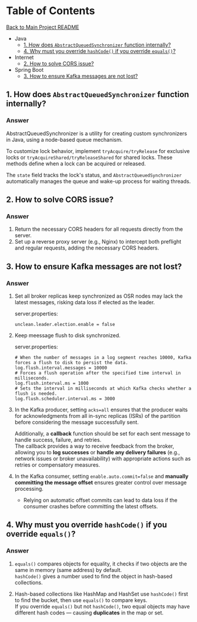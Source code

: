 <!-----------------------------------------------------------
Author:  Craig Brown
Version: 1.0.2
Source:  https://github.com/saidake/simi-docs
------------------------------------------------------------->
# Table of Contents
[Back to Main Project README](../README.md)  
- Java
  - [1. How does `AbstractQueuedSynchronizer` function internally?](#1-how-does-abstractqueuedsynchronizer-function-internally) 
  - [4. Why must you override `hashCode()` if you override `equals()`?](#4-why-must-you-override-hashcode-if-you-override-equals)
- Internet
  - [2. How to solve CORS issue?](#2-how-to-solve-cors-issue) 
- Spring Boot 
  - [3. How to ensure Kafka messages are not lost?](#3-how-to-ensure-kafka-messages-are-not-lost)
## 1. How does `AbstractQueuedSynchronizer` function internally?  
<!-- {4} -->
<!-- ### References
* **Java.pdf / Java / java.base / java.util / concurrent / locks / AbstractQueuedSynchronizer**     
  1. State Management
  2. Node-based Queuing
  3. Exclusive and Shared Modes
  4. Condition Support -->
### Answer
AbstractQueuedSynchronizer is a utility for creating custom synchronizers in Java, using a node-based queue mechanism.

To customize lock behavior, implement `tryAcquire/tryRelease` for exclusive locks or `tryAcquireShared/tryReleaseShared` for shared locks. 
These methods define when a lock can be acquired or released.

The `state` field tracks the lock's status, and `AbstractQueuedSynchronizer` automatically manages the queue and wake-up process for waiting threads.

## 2. How to solve CORS issue?  
<!-- {3-2} -->
<!-- ### References
* **Internet.pdf / Network Model / Application Layer / HTTP (Hypertext Transfer Protocol) / Cross-domain communication**
  1. Same-Origin Policy (SOP)
  2. Cross-Origin Resource Sharing (CORS)
  3. Preflight Request
* **Config.pdf / Work Environment / nginx / Core / Proxy**     
  1. Forward Proxy (Normal Proxy)
  2. Reverse Proxy -->
### Answer
1. Return the necessary CORS headers for all requests directly from the server.
2. Set up a reverse proxy server (e.g., Nginx) to intercept both preflight and regular requests, adding the necessary CORS headers.

## 3. How to ensure Kafka messages are not lost?
<!-- {3} -->
<!-- ### References
* **DatabaseAndMiddleware.pdf / Kafka / Configuration / server.properties / Leader Election**
  1. Assigned Replicas (AR)
  2. In-Sync Replicas (ISR)
  3. Out-of-Sync Replicas (OSR) -->

### Answer
1. Set all broker replicas keep synchronized as OSR nodes may lack the latest messages, risking data loss if elected as the leader.  

    server.properties:
    ```properties
    unclean.leader.election.enable = false
    ```
2.  Keep meessage flush to disk synchronized.

    server.properties:
    ```properties
    # When the number of messages in a log segment reaches 10000, Kafka forces a flush to disk to persist the data.
    log.flush.interval.messages = 10000
    # Forces a flush operation after the specified time interval in milliseconds. 
    log.flush.interval.ms = 1000
    # Sets the interval in milliseconds at which Kafka checks whether a flush is needed. 
    log.flush.scheduler.interval.ms = 3000
    ```
3. In the Kafka producer, setting `acks=all` ensures that the producer waits for acknowledgments from all in-sync replicas (ISRs) of the partition before considering the message successfully sent. 

   Additionally, a **callback** function should be set for each sent message to handle success, failure, and retries.   
     The callback provides a way to receive feedback from the broker, allowing you to **log successes** or **handle any delivery failures** (e.g., network issues or broker unavailability) with appropriate actions such as retries or compensatory measures.

4. In the Kafka consumer, setting `enable.auto.commit=false` and **manually committing the message offset** ensures greater control over message processing.   
   * Relying on automatic offset commits can lead to data loss if the consumer crashes before committing the latest offsets.

## 4. Why must you override `hashCode()` if you override `equals()`?
<!-- ### References
* **Java.pdf / java.base / java.lang / (Core) / Object**
  1. Default Hash Code Consistency
* **Java.pdf / java.base / java.util / (Data Type) / (Map) / HashMap**
  1. get
  2. put
  3. putVal
  4. hash -->
### Answer
1. `equals()` compares objects for equality, it checks if two objects are the same in memory (same address) by default.  
   `hashCode()` gives a number used to find the object in hash-based collections.

2. Hash-based collections like HashMap and HashSet use `hashCode()` first to find the bucket, then use `equals()` to compare keys.  
  If you override `equals()` but not `hashCode()`, two equal objects may have different hash codes — causing **duplicates** in the map or set.